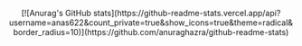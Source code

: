 
<p align="center">
    [![Anurag's GitHub stats](https://github-readme-stats.vercel.app/api?username=anas622&count_private=true&show_icons=true&theme=radical&border_radius=10)](https://github.com/anuraghazra/github-readme-stats)
</p>
